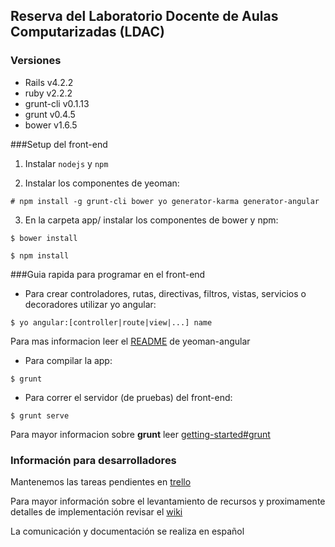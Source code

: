 ## Reserva del Laboratorio Docente de Aulas Computarizadas (LDAC)
### Versiones
* Rails v4.2.2 
* ruby v2.2.2
* grunt-cli v0.1.13
* grunt v0.4.5
* bower v1.6.5

###Setup del front-end

1. Instalar `nodejs` y `npm`

2. Instalar los componentes de yeoman:

`# npm install -g grunt-cli bower yo generator-karma generator-angular`

3. En la carpeta app/ instalar los componentes de bower y npm:

`$ bower install`

`$ npm install`

###Guia rapida para programar en el front-end

* Para crear controladores, rutas, directivas, filtros, vistas, servicios o decoradores utilizar yo angular:

`$ yo angular:[controller|route|view|...] name`

Para mas informacion leer el [README](https://github.com/yeoman/generator-angular#readme) de yeoman-angular

* Para compilar la app:

`$ grunt`

* Para correr el servidor (de pruebas) del front-end:

`$ grunt serve`

Para mayor informacion sobre **grunt** leer [getting-started#grunt](http://gruntjs.com/getting-started)


### Información para desarrolladores
Mantenemos las tareas pendientes en [trello](https://trello.com/b/WLexTA9j/reserva)

Para mayor información sobre el levantamiento de recursos y proximamente detalles de implementación revisar el [wiki](https://github.com/MAC-USB/reserva/wiki)

La comunicación y documentación se realiza en español

